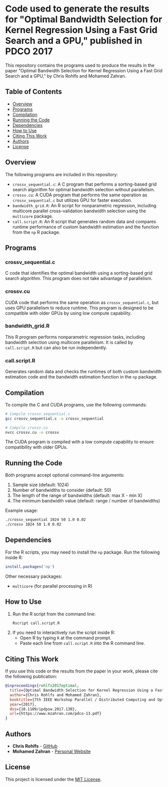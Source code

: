 
# Code used to generate the results for "Optimal Bandwidth Selection for Kernel Regression Using a Fast Grid Search and a GPU," published in PDCO 2017

This repository contains the programs used to produce the results in the paper "Optimal Bandwidth Selection for Kernel Regression Using a Fast Grid Search and a GPU," by Chris Rohlfs and Mohamed Zahran.

## Table of Contents
- [Overview](#overview)
- [Programs](#programs)
- [Compilation](#compilation)
- [Running the Code](#running-the-code)
- [Dependencies](#dependencies)
- [How to Use](#how-to-use)
- [Citing This Work](#citing-this-work)
- [Authors](#authors)
- [License](#license)

## Overview

The following programs are included in this repository:

- `crossv_sequential.c`: A C program that performs a sorting-based grid search algorithm for optimal bandwidth selection without parallelism.
- `crossv.cu`: A CUDA program that performs the same operation as `crossv_sequential.c` but utilizes GPU for faster execution.
- `bandwidth_grid.R`: An R script for nonparametric regression, including multicore parallel cross-validation bandwidth selection using the `multicore` package.
- `call.script.R`: An R script that generates random data and compares runtime performance of custom bandwidth estimation and the function from the `np` R package.

## Programs

### crossv_sequential.c
C code that identifies the optimal bandwidth using a sorting-based grid search algorithm. This program does not take advantage of parallelism.

### crossv.cu
CUDA code that performs the same operation as `crossv_sequential.c`, but uses GPU parallelism to reduce runtime. This program is designed to be compatible with older GPUs by using low compute capability.

### bandwidth_grid.R
This R program performs nonparametric regression tasks, including bandwidth selection using multicore parallelism. It is called by `call.script.R` but can also be run independently.

### call.script.R
Generates random data and checks the runtimes of both custom bandwidth estimation code and the bandwidth estimation function in the `np` package.

## Compilation

To compile the C and CUDA programs, use the following commands:

```bash
# Compile crossv_sequential.c
gcc crossv_sequential.c -o crossv_sequential

# Compile crossv.cu
nvcc crossv.cu -o crossv
```

The CUDA program is compiled with a low compute capability to ensure compatibility with older GPUs.

## Running the Code

Both programs accept optional command-line arguments:

1. Sample size (default: 1024)
2. Number of bandwidths to consider (default: 50)
3. The length of the range of bandwidths (default: max X - min X)
4. The minimum bandwidth value (default: range / number of bandwidths)

Example usage:

```bash
./crossv_sequential 1024 50 1.0 0.02
./crossv 1024 50 1.0 0.02
```

## Dependencies

For the R scripts, you may need to install the `np` package. Run the following inside R:

```r
install.packages('np')
```

Other necessary packages:

- `multicore` (for parallel processing in R)

## How to Use

1. Run the R script from the command line:
   ```bash
   Rscript call.script.R
   ```
2. If you need to interactively run the script inside R:
   - Open R by typing `R` at the command prompt.
   - Paste each line from `call.script.R` into the R command line.

## Citing This Work

If you use this code or the results from the paper in your work, please cite the following publication:

```bibtex
@inproceedings{rohlfs2017optimal,
  title={Optimal Bandwidth Selection for Kernel Regression Using a Fast Grid Search and a GPU},
  author={Chris Rohlfs and Mohamed Zahran},
  booktitle={7th IEEE Workshop Parallel / Distributed Computing and Optimization (PDCO 2017), in conjunction with 31st IEEE International Parallel \& Distributed Processing Symposium (IPDPS)},
  year={2017},
  doi={10.1109/ipdpsw.2017.130},
  url={https://www.mzahran.com/pdco-13.pdf}
}
```

## Authors

- **Chris Rohlfs** - [GitHub](https://github.com/carohlfs)
- **Mohamed Zahran** - [Personal Website](https://www.mzahran.com)

## License

This project is licensed under the [MIT License](LICENSE).